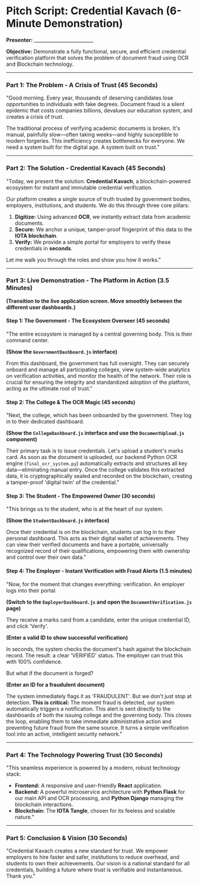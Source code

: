 # Pitch Script: Credential Kavach (6-Minute Demonstration)

**Presenter:** _________________________

**Objective:** Demonstrate a fully functional, secure, and efficient credential verification platform that solves the problem of document fraud using OCR and Blockchain technology.

---

### **Part 1: The Problem - A Crisis of Trust (45 Seconds)**

"Good morning. Every year, thousands of deserving candidates lose opportunities to individuals with fake degrees. Document fraud is a silent epidemic that costs companies billions, devalues our education system, and creates a crisis of trust.

The traditional process of verifying academic documents is broken. It's manual, painfully slow—often taking weeks—and highly susceptible to modern forgeries. This inefficiency creates bottlenecks for everyone. We need a system built for the digital age. A system built on trust."

---

### **Part 2: The Solution - Credential Kavach (45 Seconds)**

"Today, we present the solution: **Credential Kavach**, a blockchain-powered ecosystem for instant and immutable credential verification.

Our platform creates a single source of truth trusted by government bodies, employers, institutions, and students. We do this through three core pillars:
1.  **Digitize:** Using advanced **OCR**, we instantly extract data from academic documents.
2.  **Secure:** We anchor a unique, tamper-proof fingerprint of this data to the **IOTA blockchain**.
3.  **Verify:** We provide a simple portal for employers to verify these credentials in **seconds**.

Let me walk you through the roles and show you how it works."

---

### **Part 3: Live Demonstration - The Platform in Action (3.5 Minutes)**

**(Transition to the live application screen. Move smoothly between the different user dashboards.)**

#### **Step 1: The Government - The Ecosystem Overseer (45 seconds)**

"The entire ecosystem is managed by a central governing body. This is their command center.

**(Show the `GovernmentDashboard.js` interface)**

From this dashboard, the government has full oversight. They can securely onboard and manage all participating colleges, view system-wide analytics on verification activities, and monitor the health of the network. Their role is crucial for ensuring the integrity and standardized adoption of the platform, acting as the ultimate root of trust."

#### **Step 2: The College & The OCR Magic (45 seconds)**

"Next, the college, which has been onboarded by the government. They log in to their dedicated dashboard.

**(Show the `CollegeDashboard.js` interface and use the `DocumentUpload.js` component)**

Their primary task is to issue credentials. Let's upload a student's marks card. As soon as the document is uploaded, our backend Python OCR engine (`final_ocr_system.py`) automatically extracts and structures all key data—eliminating manual entry. Once the college validates this extracted data, it is cryptographically sealed and recorded on the blockchain, creating a tamper-proof 'digital twin' of the credential."

#### **Step 3: The Student - The Empowered Owner (30 seconds)**

"This brings us to the student, who is at the heart of our system.

**(Show the `StudentDashboard.js` interface)**

Once their credential is on the blockchain, students can log in to their personal dashboard. This acts as their digital wallet of achievements. They can view their verified documents and have a portable, universally recognized record of their qualifications, empowering them with ownership and control over their own data."

#### **Step 4: The Employer - Instant Verification with Fraud Alerts (1.5 minutes)**

"Now, for the moment that changes everything: verification. An employer logs into their portal.

**(Switch to the `EmployerDashboard.js` and open the `DocumentVerification.js` page)**

They receive a marks card from a candidate, enter the unique credential ID, and click 'Verify'.

**(Enter a valid ID to show successful verification)**

In seconds, the system checks the document's hash against the blockchain record. The result: a clear 'VERIFIED' status. The employer can trust this with 100% confidence.

But what if the document is forged?

**(Enter an ID for a fraudulent document)**

The system immediately flags it as 'FRAUDULENT'. But we don't just stop at detection. **This is critical:** The moment fraud is detected, our system automatically triggers a notification. This alert is sent directly to the dashboards of both the issuing college and the governing body. This closes the loop, enabling them to take immediate administrative action and preventing future fraud from the same source. It turns a simple verification tool into an active, intelligent security network."

---

### **Part 4: The Technology Powering Trust (30 Seconds)**

"This seamless experience is powered by a modern, robust technology stack:
*   **Frontend:** A responsive and user-friendly **React** application.
*   **Backend:** A powerful microservice architecture with **Python Flask** for our main API and OCR processing, and **Python Django** managing the blockchain interactions.
*   **Blockchain:** The **IOTA Tangle**, chosen for its feeless and scalable nature."

---

### **Part 5: Conclusion & Vision (30 Seconds)**

"Credential Kavach creates a new standard for trust. We empower employers to hire faster and safer, institutions to reduce overhead, and students to own their achievements. Our vision is a national standard for all credentials, building a future where trust is verifiable and instantaneous. Thank you."